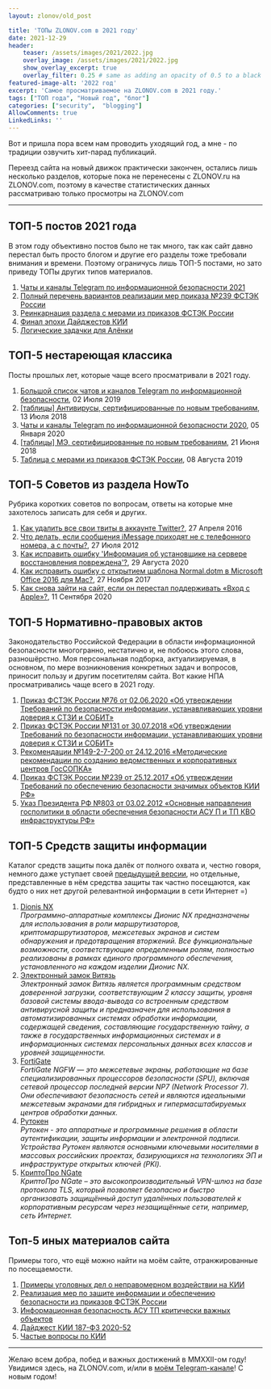 ```yaml
---
layout: zlonov/old_post

title: 'ТОПы ZLONOV.com в 2021 году'
date: 2021-12-29
header:
    teaser: /assets/images/2021/2022.jpg
    overlay_image: /assets/images/2021/2022.jpg
    show_overlay_excerpt: true
    overlay_filter: 0.25 # same as adding an opacity of 0.5 to a black background
featured-image-alt: '2022 год'
excerpt: 'Самое просматриваемое на ZLONOV.com в 2021 году.'
tags: ["ТОП года", "Новый год", "блог"]
categories: ["security",  "blogging"]
AllowComments: true
LinkedLinks: ''
---
```

Вот и пришла пора всем нам проводить уходящий год, а мне - по традиции озвучить хит-парад публикаций.

Переезд сайта на новый движок практически закончен, остались лишь несколько разделов, которые пока не перенесены с ZLONOV.ru на ZLONOV.com, поэтому в качестве статистических данных рассматриваю только просмотры на ZLONOV.com

----
## ТОП-5 постов 2021 года
В этом году объективно постов было не так много, так как сайт давно перестал быть просто блогом и другие его разделы тоже требовали внимания и времени. Поэтому ограничусь лишь ТОП-5 постами, но зато приведу ТОПы других типов материалов.

1. [Чаты и каналы Telegram по информационной безопасности 2021](https://zlonov.com/telegram-security-list-2021)
2. [Полный перечень вариантов реализации мер приказа №239 ФСТЭК России](https://zlonov.com/239-measures)
3. [Реинкарнация раздела с мерами из приказов ФСТЭК России](https://zlonov.com/measures-section-reincarnation)
4. [Финал эпохи Дайджестов КИИ](https://zlonov.com/kii-digest-era-end)
5. [Логические задачки для Алёнки](https://zlonov.com/%D0%BB%D0%BE%D0%B3%D0%B8%D1%87%D0%B5%D1%81%D0%BA%D0%B8%D0%B5-%D0%B7%D0%B0%D0%B3%D0%B0%D0%B4%D0%BA%D0%B8-%D0%B4%D0%BB%D1%8F-%D0%B0%D0%BB%D1%91%D0%BD%D0%BA%D0%B8)

## ТОП-5 нестареющая классика
Посты прошлых лет, которые чаще всего просматривали в 2021 году.

1. [Большой список чатов и каналов Telegram по информационной безопасности](https://zlonov.com/telegram-security-list-hy2019), 02 Июля 2019
2. [[таблицы] Антивирусы, сертифицированные по новым требованиям](https://zlonov.com/new-fstec-av), 13 Июля 2018
3. [Чаты и каналы Telegram по информационной безопасности 2020](https://zlonov.com/telegram-security-list-2020), 05 Января 2020
4. [[таблицы] МЭ, сертифицированные по новым требованиям](https://zlonov.com/new-fstec-fw), 21 Июня 2018
5. [Таблица с мерами из приказов ФСТЭК России](https://zlonov.com/measures-table), 08 Августа 2019

## ТОП-5 Советов из раздела HowTo
Рубрика коротких советов по вопросам, ответы на которые мне захотелось записать для себя и других.

1. [Как удалить все свои твиты в аккаунте Twitter?](https://zlonov.com/howto-remove-all-tweets), 27 Апреля 2016
2. [Что делать, если сообщения iMessage приходят не с телефонного номера, а с почты?](https://zlonov.com/imessages_come_from_email_instead_of_phone-number), 27 Июля 2012
3. [Как исправить ошибку 'Информация об установщике на сервере восстановления повреждена'?](https://zlonov.com/howto-solve-the-installer-information-on-the-recovery-server-is-damaged), 29 Августа 2020
4. [Как исправить ошибку с открытием шаблона Normal.dotm в Microsoft Office 2016 для Mac?](https://zlonov.com/normal-dotm), 27 Ноября 2017
5. [Как снова зайти на сайт, если он перестал поддерживать «Вход с Apple»?](https://zlonov.com/howto-find-out-hidden-email), 11 Сентября 2020

## ТОП-5 Нормативно-правовых актов

Законодательство Российской Федерации в области информационной безопасности многогранно, нестатично и, не побоюсь этого слова, разношёрстно. Моя персональная подборка, актуализируемая, в основном, по мере возникновения конкретных задач и вопросов, приносит пользу и другим посетителям сайта. Вот какие НПА просматривались чаще всего в 2021 году.

1. [Приказ ФСТЭК России №76 от 02.06.2020 «Об утверждении Требований по безопасности информации, устанавливающих уровни доверия к СТЗИ и СОБИТ»](https://zlonov.com/laws/%D0%BF%D1%80%D0%B8%D0%BA%D0%B0%D0%B7-%D1%84%D1%81%D1%82%D1%8D%D0%BA-76-%D0%BE%D1%82-02-06-2020)
2. [Приказ ФСТЭК России №131 от 30.07.2018 «Об утверждении Требований по безопасности информации, устанавливающих уровни доверия к СТЗИ и СОБИТ»](https://zlonov.com/laws/%D0%BF%D1%80%D0%B8%D0%BA%D0%B0%D0%B7-%D1%84%D1%81%D1%82%D1%8D%D0%BA-131-%D0%BE%D1%82-30-07-2018)
3. [Рекомендации №149-2-7-200 от 24.12.2016 «Методические рекомендации по созданию ведомственных и корпоративных центров ГосСОПКА»](https://zlonov.com/laws/%D1%80%D0%B5%D0%BA%D0%BE%D0%BC%D0%B5%D0%BD%D0%B4%D0%B0%D1%86%D0%B8%D0%B8-149-2-7-200-%D0%BE%D1%82-24-12-2016)
4. [Приказ ФСТЭК России №239 от 25.12.2017 «Об утверждении Требований по обеспечению безопасности значимых объектов КИИ РФ»](https://zlonov.com/laws/%D0%BF%D1%80%D0%B8%D0%BA%D0%B0%D0%B7-%D1%84%D1%81%D1%82%D1%8D%D0%BA-239-%D0%BE%D1%82-25-12-2017)
5. [Указ Президента РФ №803 от 03.02.2012 «Основные направления госполитики в области обеспечения безопасности АСУ П и ТП КВО инфраструктуры РФ»](https://zlonov.com/laws/%D1%83%D0%BA%D0%B0%D0%B7-%D0%BF%D1%80%D0%B5%D0%B7%D0%B8%D0%B4%D0%B5%D0%BD%D1%82%D0%B0-803-%D0%BE%D1%82-03-02-2012)


## ТОП-5 Средств защиты информации

Каталог средств защиты пока далёк от полного охвата и, честно говоря, немного даже уступает своей [предыдущей версии](https://zlonov.ru/catalog/), но отдельные, представленные в нём средства защиты так частно посещаются, как будто о них нет другой релевантной информации в сети Интернет =)

1. [Dionis NX](https://zlonov.com/catalog/dionis-nx)  
*Программно-аппаратные комплексы Дионис NX предназначены для использования в роли маршрутизаторов, криптомаршрутизаторов, межсетевых экранов и систем обнаружения и предотвращения вторжений. Все функциональные возможности, соответствующие определенным ролям, полностью реализованы в рамках единого программного обеспечения, установленного на каждом изделии Дионис NX.*
2. [Электронный замок Витязь](https://zlonov.com/catalog/%D0%B2%D0%B8%D1%82%D1%8F%D0%B7%D1%8C)  
*Электронный замок Витязь является программным средством доверенной загрузки, соответствующим 2 классу защиты, уровня базовой системы ввода-вывода со встроенным средством антивирусной защиты и предназначен для использования в автоматизированных системах обработки информации, содержащей сведения, составляющие государственную тайну, а также в государственных информационных системах и в информационных системах персональных данных всех классов и уровней защищенности.*
3. [FortiGate](https://zlonov.com/catalog/fortigate)  
*FortiGate NGFW — это межсетевые экраны, работающие на базе специализированных процессоров безопасности (SPU), включая сетевой процессор последней версии NP7 (Network Processor 7). Они обеспечивают безопасность сетей и являются идеальными межсетевым экранами для гибридных и гипермасштабируемых центров обработки данных.*
4. [Рутокен](https://zlonov.com/catalog/%D1%80%D1%83%D1%82%D0%BE%D0%BA%D0%B5%D0%BD)  
*Рутокен - это аппаратные и программные решения в области аутентификации, защиты информации и электронной подписи. Устройства Рутокен являются основными ключевыми носителями в массовых российских проектах, базирующихся на технологиях ЭП и инфраструктуре открытых ключей (PKI).*
5. [КриптоПро NGate](https://zlonov.com/catalog/%D0%BA%D1%80%D0%B8%D0%BF%D1%82%D0%BE%D0%BF%D1%80%D0%BE-ngate)  
*КриптоПро NGate – это высокопроизводительный VPN-шлюз на базе протокола TLS, который позволяет безопасно и быстро организовать защищённый доступ удалённых пользователей к корпоративным ресурсам через незащищённые сети, например, сеть Интернет.*

## Топ-5 иных материалов сайта

Примеры того, что ещё можно найти на моём сайте, отранжированные по посещаемости.

1. [Примеры уголовных дел о неправомерном воздействии на КИИ](https://zlonov.com/kii/criminal_cases)
2. [Реализация мер по защите информации и обеспечению безопасности из приказов ФСТЭК России](https://zlonov.com/measures/)
3. [Информационная безопасность АСУ ТП критически важных объектов](https://zlonov.com/2021-03-17-%D0%B8%D0%B1%D0%BA%D0%B2%D0%BE)
4. [Дайджест КИИ 187-ФЗ 2020-52](https://zlonov.com/kii187fz-2020-52)
5. [Частые вопросы по КИИ](https://zlonov.com/kii/FAQ/)

----

Желаю всем добра, побед и важных достижений в MMXXII-ом году! Увидимся здесь, на ZLONOV.com, и/или в [моём Telegram-канале](https://t.me/zlonov)! С новым годом!
